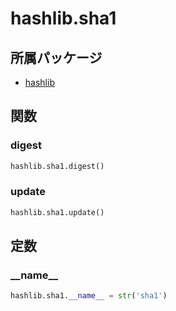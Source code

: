 # hashlib.sha1

## 所属パッケージ
- [hashlib](../../module/hashlib)

## 関数

### digest
```python
hashlib.sha1.digest()
```

### update
```python
hashlib.sha1.update()
```

## 定数

### \_\_name\_\_
```python
hashlib.sha1.__name__ = str('sha1')
```
